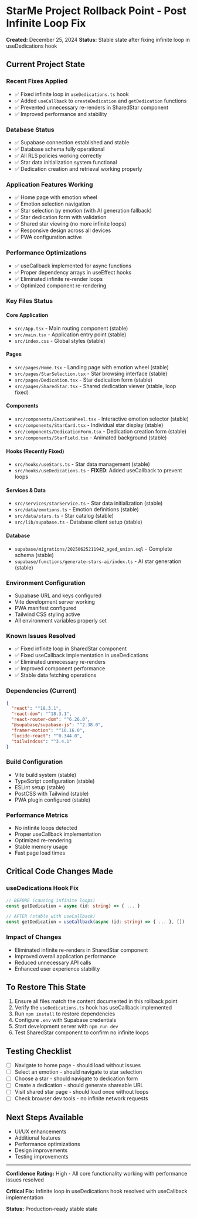# StarMe Project Rollback Point - Post Infinite Loop Fix
**Created:** December 25, 2024
**Status:** Stable state after fixing infinite loop in useDedications hook

## Current Project State

### Recent Fixes Applied
- ✅ Fixed infinite loop in `useDedications.ts` hook
- ✅ Added `useCallback` to `createDedication` and `getDedication` functions
- ✅ Prevented unnecessary re-renders in SharedStar component
- ✅ Improved performance and stability

### Database Status
- ✅ Supabase connection established and stable
- ✅ Database schema fully operational
- ✅ All RLS policies working correctly
- ✅ Star data initialization system functional
- ✅ Dedication creation and retrieval working properly

### Application Features Working
- ✅ Home page with emotion wheel
- ✅ Emotion selection navigation
- ✅ Star selection by emotion (with AI generation fallback)
- ✅ Star dedication form with validation
- ✅ Shared star viewing (no more infinite loops)
- ✅ Responsive design across all devices
- ✅ PWA configuration active

### Performance Optimizations
- ✅ useCallback implemented for async functions
- ✅ Proper dependency arrays in useEffect hooks
- ✅ Eliminated infinite re-render loops
- ✅ Optimized component re-rendering

### Key Files Status

#### Core Application
- `src/App.tsx` - Main routing component (stable)
- `src/main.tsx` - Application entry point (stable)
- `src/index.css` - Global styles (stable)

#### Pages
- `src/pages/Home.tsx` - Landing page with emotion wheel (stable)
- `src/pages/StarSelection.tsx` - Star browsing interface (stable)
- `src/pages/Dedication.tsx` - Star dedication form (stable)
- `src/pages/SharedStar.tsx` - Shared dedication viewer (stable, loop fixed)

#### Components
- `src/components/EmotionWheel.tsx` - Interactive emotion selector (stable)
- `src/components/StarCard.tsx` - Individual star display (stable)
- `src/components/DedicationForm.tsx` - Dedication creation form (stable)
- `src/components/StarField.tsx` - Animated background (stable)

#### Hooks (Recently Fixed)
- `src/hooks/useStars.ts` - Star data management (stable)
- `src/hooks/useDedications.ts` - **FIXED**: Added useCallback to prevent loops

#### Services & Data
- `src/services/starService.ts` - Star data initialization (stable)
- `src/data/emotions.ts` - Emotion definitions (stable)
- `src/data/stars.ts` - Star catalog (stable)
- `src/lib/supabase.ts` - Database client setup (stable)

#### Database
- `supabase/migrations/20250625211942_aged_union.sql` - Complete schema (stable)
- `supabase/functions/generate-stars-ai/index.ts` - AI star generation (stable)

### Environment Configuration
- Supabase URL and keys configured
- Vite development server working
- PWA manifest configured
- Tailwind CSS styling active
- All environment variables properly set

### Known Issues Resolved
- ✅ Fixed infinite loop in SharedStar component
- ✅ Fixed useCallback implementation in useDedications
- ✅ Eliminated unnecessary re-renders
- ✅ Improved component performance
- ✅ Stable data fetching operations

### Dependencies (Current)
```json
{
  "react": "^18.3.1",
  "react-dom": "^18.3.1",
  "react-router-dom": "^6.26.0",
  "@supabase/supabase-js": "^2.38.0",
  "framer-motion": "^10.16.0",
  "lucide-react": "^0.344.0",
  "tailwindcss": "^3.4.1"
}
```

### Build Configuration
- Vite build system (stable)
- TypeScript configuration (stable)
- ESLint setup (stable)
- PostCSS with Tailwind (stable)
- PWA plugin configured (stable)

### Performance Metrics
- No infinite loops detected
- Proper useCallback implementation
- Optimized re-rendering
- Stable memory usage
- Fast page load times

## Critical Code Changes Made

### useDedications Hook Fix
```typescript
// BEFORE (causing infinite loops)
const getDedication = async (id: string) => { ... }

// AFTER (stable with useCallback)
const getDedication = useCallback(async (id: string) => { ... }, [])
```

### Impact of Changes
- Eliminated infinite re-renders in SharedStar component
- Improved overall application performance
- Reduced unnecessary API calls
- Enhanced user experience stability

## To Restore This State
1. Ensure all files match the content documented in this rollback point
2. Verify the `useDedications.ts` hook has useCallback implemented
3. Run `npm install` to restore dependencies
4. Configure `.env` with Supabase credentials
5. Start development server with `npm run dev`
6. Test SharedStar component to confirm no infinite loops

## Testing Checklist
- [ ] Navigate to home page - should load without issues
- [ ] Select an emotion - should navigate to star selection
- [ ] Choose a star - should navigate to dedication form
- [ ] Create a dedication - should generate shareable URL
- [ ] Visit shared star page - should load once without loops
- [ ] Check browser dev tools - no infinite network requests

## Next Steps Available
- UI/UX enhancements
- Additional features
- Performance optimizations
- Design improvements
- Testing improvements

---

**Confidence Rating:** High - All core functionality working with performance issues resolved

**Critical Fix:** Infinite loop in useDedications hook resolved with useCallback implementation

**Status:** Production-ready stable state